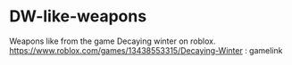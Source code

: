 # DW-like-weapons
Weapons like from the game Decaying winter on roblox.
https://www.roblox.com/games/13438553315/Decaying-Winter : gamelink
